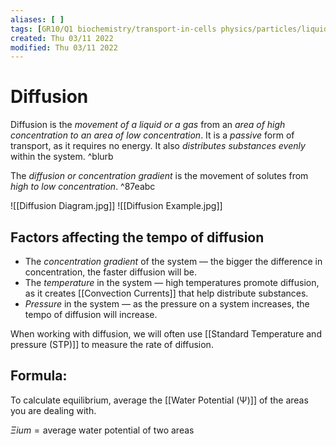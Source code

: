 ```yaml
---
aliases: [ ]
tags: [GR10/Q1 biochemistry/transport-in-cells physics/particles/liquids physics/particles/gases ]
created: Thu 03/11 2022
modified: Thu 03/11 2022
---
```

# Diffusion
Diffusion is the *movement of a liquid or a gas* from an *area of high concentration to an area of low concentration*. It is a *passive* form of transport, as it requires no energy. It also *distributes substances evenly* within the system.  ^blurb

The *diffusion or concentration gradient* is the movement of solutes from *high to low concentration*.  ^87eabc

![[Diffusion Diagram.jpg]]
![[Diffusion Example.jpg]]

## Factors affecting the tempo of diffusion
- The *concentration gradient* of the system — the bigger the difference in concentration, the faster diffusion will be.
- The *temperature* in the system — high temperatures promote diffusion, as it creates [[Convection Currents]] that help distribute substances.
- *Pressure* in the system — as the pressure on a system increases, the tempo of diffusion will increase.

When working with diffusion, we will often use [[Standard Temperature and pressure (STP)]] to measure the rate of diffusion. 

## Formula:
To calculate equilibrium, average the [[Water Potential (Ψ)]] of the areas you are dealing with. 

$Ξium = \textrm{average water potential of two areas}$

